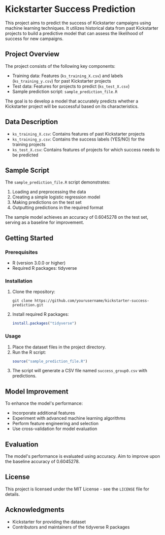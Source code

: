 # Kickstarter Success Prediction

This project aims to predict the success of Kickstarter campaigns using machine learning techniques. It utilizes historical data from past Kickstarter projects to build a predictive model that can assess the likelihood of success for new campaigns.

## Project Overview

The project consists of the following key components:

- Training data: Features (`ks_training_X.csv`) and labels (`ks_training_y.csv`) for past Kickstarter projects
- Test data: Features for projects to predict (`ks_test_X.csv`)
- Sample prediction script: `sample_prediction_file.R`

The goal is to develop a model that accurately predicts whether a Kickstarter project will be successful based on its characteristics.

## Data Description

- `ks_training_X.csv`: Contains features of past Kickstarter projects
- `ks_training_y.csv`: Contains the success labels (YES/NO) for the training projects
- `ks_test_X.csv`: Contains features of projects for which success needs to be predicted

## Sample Script

The `sample_prediction_file.R` script demonstrates:

1. Loading and preprocessing the data
2. Creating a simple logistic regression model
3. Making predictions on the test set
4. Outputting predictions in the required format

The sample model achieves an accuracy of 0.6045278 on the test set, serving as a baseline for improvement.

## Getting Started

### Prerequisites

- R (version 3.0.0 or higher)
- Required R packages: tidyverse

### Installation

1. Clone the repository:
   ```
   git clone https://github.com/yourusername/kickstarter-success-prediction.git
   ```

2. Install required R packages:
   ```R
   install.packages("tidyverse")
   ```

### Usage

1. Place the dataset files in the project directory.
2. Run the R script:
   ```R
   source("sample_prediction_file.R")
   ```
3. The script will generate a CSV file named `success_group0.csv` with predictions.

## Model Improvement

To enhance the model's performance:

- Incorporate additional features
- Experiment with advanced machine learning algorithms
- Perform feature engineering and selection
- Use cross-validation for model evaluation

## Evaluation

The model's performance is evaluated using accuracy. Aim to improve upon the baseline accuracy of 0.6045278.

## License

This project is licensed under the MIT License - see the `LICENSE` file for details.

## Acknowledgments

- Kickstarter for providing the dataset
- Contributors and maintainers of the tidyverse R packages
